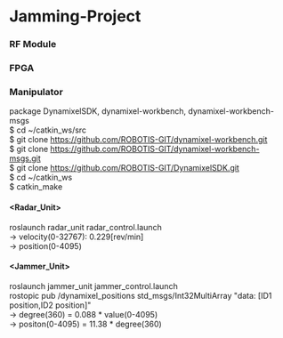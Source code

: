 # Jamming-Project

### RF Module

### FPGA

### Manipulator
package DynamixelSDK, dynamixel-workbench, dynamixel-workbench-msgs<br/>
$ cd ~/catkin_ws/src<br/>
$ git clone https://github.com/ROBOTIS-GIT/dynamixel-workbench.git<br/>
$ git clone https://github.com/ROBOTIS-GIT/dynamixel-workbench-msgs.git<br/>
$ git clone https://github.com/ROBOTIS-GIT/DynamixelSDK.git<br/>
$ cd ~/catkin_ws<br/>
$ catkin_make<br/>
#### <Radar_Unit>
roslaunch radar_unit radar_control.launch<br/>
-> velocity(0-32767): 0.229[rev/min] <br/>
-> position(0-4095)
#### <Jammer_Unit>
roslaunch jammer_unit jammer_control.launch<br/>
rostopic pub /dynamixel_positions std_msgs/Int32MultiArray "data: [ID1 position,ID2 position]"<br/>
-> degree(360) = 0.088 * value(0-4095) <br/>
-> positon(0-4095) = 11.38 * degree(360)<br/>
